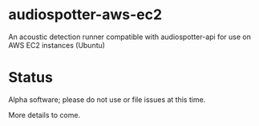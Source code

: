 # audiospotter-aws-ec2

An acoustic detection runner compatible with audiospotter-api for use on AWS EC2 instances (Ubuntu)

# Status

Alpha software; please do not use or file issues at this time.

More details to come.
